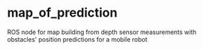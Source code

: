 # map_of_prediction
ROS node for map building from depth sensor measurements with obstacles' position predictions for a mobile robot 
